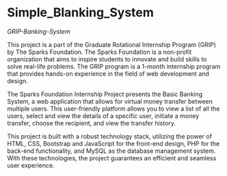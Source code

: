 # Simple_Blanking_System
*GRIP-Banking-System*

This project is a part of the Graduate Rotational Internship Program (GRIP) by The Sparks Foundation. The Sparks Foundation is a non-profit organization that aims to inspire students to innovate and build skills to solve real-life problems. The GRIP program is a 1-month internship program that provides hands-on experience in the field of web development and design.

The Sparks Foundation Internship Project presents the Basic Banking System, a web application that allows for virtual money transfer between multiple users. This user-friendly platform allows you to view a list of all the users, select and view the details of a specific user, initiate a money transfer, choose the recipient, and view the transfer history.

This project is built with a robust technology stack, utilizing the power of HTML, CSS, Bootstrap and JavaScript for the front-end design, PHP for the back-end functionality, and MySQL as the database management system. With these technologies, the project guarantees an efficient and seamless user experience.
